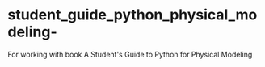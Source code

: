 # student_guide_python_physical_modeling-
For working with book A Student's Guide to Python for Physical Modeling 
